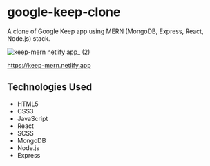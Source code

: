 # google-keep-clone
A clone of Google Keep app using MERN (MongoDB, Express, React, Node.js) stack.

![keep-mern netlify app_ (2)](https://user-images.githubusercontent.com/53392996/226505476-9d6711a5-c077-4704-aa62-178f84c8ea0b.png)

https://keep-mern.netlify.app

## Technologies Used
- HTML5
- CSS3
- JavaScript
- React
- SCSS
- MongoDB
- Node.js
- Express
